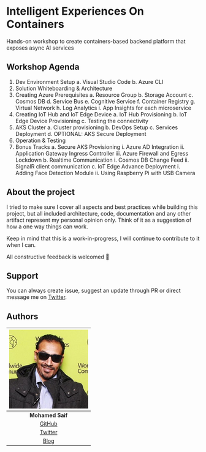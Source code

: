 # Intelligent Experiences On Containers

Hands-on workshop to create containers-based backend platform that exposes async AI services

## Workshop Agenda

1. Dev Environment Setup
    a. Visual Studio Code
    b. Azure CLI
2. Solution Whiteboarding & Architecture
3. Creating Azure Prerequisites
    a. Resource Group
    b. Storage Account
    c. Cosmos DB
    d. Service Bus
    e. Cognitive Service
    f. Container Registry
    g. Virtual Network
    h. Log Analytics
    i. App Insights for each microservice
4. Creating IoT Hub and IoT Edge Device
    a. IoT Hub Provisioning
    b. IoT Edge Device Provisioning
    c. Testing the connectivity
5. AKS Cluster
    a. Cluster provisioning 
    b. DevOps Setup
    c. Services Deployment
    d. OPTIONAL: AKS Secure Deployment
6. Operation & Testing
7. Bonus Tracks
    a. Secure AKS Provisioning
        i. Azure AD Integration
        ii. Application Gateway Ingress Controller
        iii. Azure Firewall and Egress Lockdown
    b. Realtime Communication
        i. Cosmos DB Change Feed
        ii. SignalR client communication
    c. IoT Edge Advance Deployment
        i. Adding Face Detection Module
        ii. Using Raspberry Pi with USB Camera

## About the project

I tried to make sure I cover all aspects and best practices while building this project, but all included architecture, code, documentation and any other artifact represent my personal opinion only. Think of it as a suggestion of how a one way things can work.

Keep in mind that this is a work-in-progress, I will continue to contribute to it when I can.

All constructive feedback is welcomed 🙏

## Support

You can always create issue, suggest an update through PR or direct message me on [Twitter](https://twitter.com/mohamedsaif101).

## Authors

|      ![Photo](res/mohamed-saif.jpg)            |
|:----------------------------------------------:|
|                 **Mohamed Saif**               |
|     [GitHub](https://github.com/mohamedsaif)   |
|  [Twitter](https://twitter.com/mohamedsaif101) |
|         [Blog](http://blog.mohamedsaif.com)    |